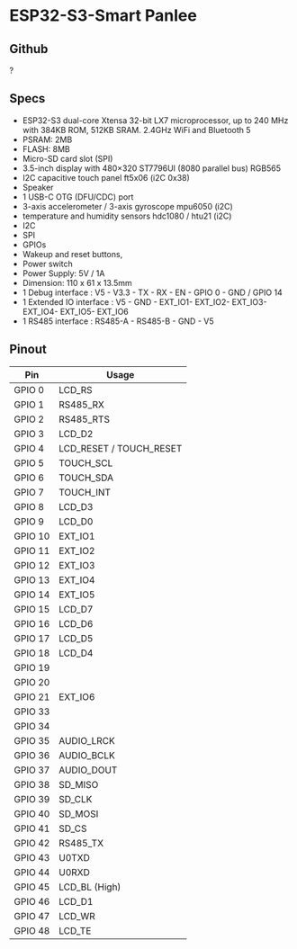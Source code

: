 # ESP32-S3-Smart Panlee
## Github   
?

## Specs
* ESP32-S3 dual-core Xtensa 32-bit LX7 microprocessor, up to 240 MHz with 384KB ROM, 512KB SRAM. 2.4GHz WiFi and Bluetooth 5
* PSRAM: 2MB     
* FLASH: 8MB
* Micro-SD card slot (SPI)
* 3.5-inch display with 480×320 ST7796UI (8080 parallel bus)  RGB565
* I2C capacitive touch panel ft5x06 (i2C 0x38)
* Speaker
* 1 USB-C OTG (DFU/CDC) port
* 3-axis accelerometer /  3-axis gyroscope mpu6050 (i2C)
* temperature and humidity sensors hdc1080 / htu21 (i2C)
* I2C 
* SPI   
* GPIOs
* Wakeup and reset buttons, 
* Power switch
* Power Supply: 5V / 1A
* Dimension: 110 x 61 x 13.5mm   
* 1 Debug interface : V5 - V3.3 - TX - RX - EN - GPIO 0 - GND / GPIO 14 
* 1 Extended IO interface : V5 - GND - EXT_IO1- EXT_IO2- EXT_IO3- EXT_IO4- EXT_IO5- EXT_IO6
* 1 RS485 interface : RS485-A - RS485-B - GND - V5

## Pinout 
Pin | Usage 
----|-----
GPIO 0 | LCD_RS  
GPIO 1 |  RS485_RX
GPIO 2 |  RS485_RTS 
GPIO 3 | LCD_D2
GPIO 4 | LCD_RESET / TOUCH_RESET
GPIO 5 | TOUCH_SCL
GPIO 6 | TOUCH_SDA
GPIO 7 | TOUCH_INT 
GPIO 8 | LCD_D3 
GPIO 9 | LCD_D0
GPIO 10 | EXT_IO1
GPIO 11 | EXT_IO2
GPIO 12 | EXT_IO3
GPIO 13 | EXT_IO4
GPIO 14 | EXT_IO5
GPIO 15 | LCD_D7
GPIO 16 | LCD_D6
GPIO 17 | LCD_D5
GPIO 18 | LCD_D4
GPIO 19 | 
GPIO 20 | 
GPIO 21 | EXT_IO6
GPIO 33 |  
GPIO 34 | 
GPIO 35 | AUDIO_LRCK
GPIO 36 | AUDIO_BCLK
GPIO 37 | AUDIO_DOUT
GPIO 38 | SD_MISO 
GPIO 39 | SD_CLK
GPIO 40 | SD_MOSI
GPIO 41 | SD_CS
GPIO 42 | RS485_TX
GPIO 43 | U0TXD
GPIO 44 | U0RXD
GPIO 45 | LCD_BL (High)
GPIO 46 | LCD_D1  
GPIO 47 | LCD_WR
GPIO 48 | LCD_TE



























